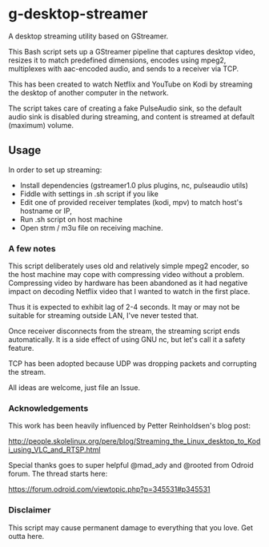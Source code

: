 # g-desktop-streamer
A desktop streaming utility based on GStreamer.

This Bash script sets up a GStreamer pipeline that captures desktop video, resizes it to match predefined dimensions, encodes using mpeg2, multiplexes with aac-encoded audio, and sends to a receiver via TCP.

This has been created to watch Netflix and YouTube on Kodi by streaming the desktop of another computer in the network.

The script takes care of creating a fake PulseAudio sink, so the default audio sink is disabled during streaming, and content is streamed at default (maximum) volume.

## Usage

In order to set up streaming:
- Install dependencies (gstreamer1.0 plus plugins, nc, pulseaudio utils)
- Fiddle with settings in .sh script if you like
- Edit one of provided receiver templates (kodi, mpv) to match host's hostname or IP,
- Run .sh script on host machine
- Open strm / m3u file on receiving machine. 

### A few notes

This script deliberately uses old and relatively simple mpeg2 encoder, so the host machine may cope with compressing video without a problem. Compressing video by hardware has been abandoned as it had negative impact on decoding Netflix video that I wanted to watch in the first place.

Thus it is expected to exhibit lag of 2-4 seconds. It may or may not be suitable for streaming outside LAN, I've never tested that.

Once receiver disconnects from the stream, the streaming script ends automatically. It is a side effect of using GNU nc, but let's call it a safety feature.

TCP has been adopted because UDP was dropping packets and corrupting the stream. 

All ideas are welcome, just file an Issue.


### Acknowledgements

This work has been heavily influenced by Petter Reinholdsen's blog post:

http://people.skolelinux.org/pere/blog/Streaming_the_Linux_desktop_to_Kodi_using_VLC_and_RTSP.html

Special thanks goes to super helpful @mad_ady and @rooted from Odroid forum. The thread starts here:

https://forum.odroid.com/viewtopic.php?p=345531#p345531

### Disclaimer

This script may cause permanent damage to everything that you love. Get outta here.
